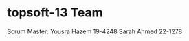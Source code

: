 topsoft-13 Team
==============
Scrum Master: Yousra Hazem 19-4248
                                  Sarah Ahmed 22-1278


